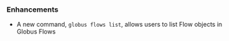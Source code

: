 ### Enhancements

* A new command, `globus flows list`, allows users to list Flow objects in
  Globus Flows
